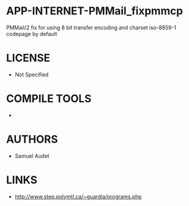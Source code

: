 # APP-INTERNET-PMMail_fixpmmcp
PMMail/2 fix for using 8 bit transfer encoding and charset iso-8859-1 codepage by default

LICENSE
===============
* Not Specified

COMPILE TOOLS
===============
* 
 
AUTHORS
===============
* Samuel Audet

LINKS
===============
* http://www.step.polymtl.ca/~guardia/programs.php
